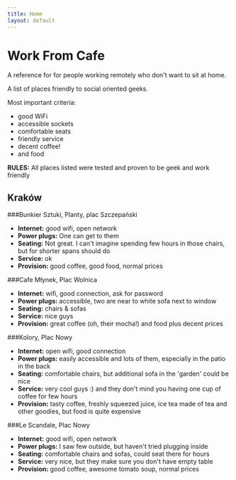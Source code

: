 ```yaml
---
title: Home
layout: default
---
```


Work From Cafe
==============

A reference for for people working remotely who don't want to sit at home.

A list of places friendly to social oriented geeks.

Most important criteria:

* good WiFi
* accessible sockets
* comfortable seats
* friendly service
* decent coffee!
* and food

__RULES:__ All places listed were tested and proven to be geek and work friendly


Kraków
------

###Bunkier Sztuki, Planty, plac Szczepański

* __Internet:__ good wifi, open network
* __Power plugs:__ One can get to them
* __Seating:__ Not great. I can't imagine spending few hours in those chairs, but for shorter spans should do 
* __Service:__ ok
* __Provision:__ good coffee, good food, normal prices

###Cafe Młynek, Plac Wolnica

* __Internet:__ wifi, good connection, ask for password
* __Power plugs:__ accessible, two are near to white sofa next to window
* __Seating:__ chairs & sofas
* __Service:__ nice guys
* __Provision:__ great coffee (oh, their mocha!) and food plus decent prices

###Kolory, Plac Nowy
* __Internet:__ open wifi, good connection
* __Power plugs:__ easily accessible and lots of them, especially in the patio in the back
* __Seating:__ comfortable chairs, but additional sofa in the 'garden' could be nice
* __Service:__ very cool guys :) and they don't mind you having one cup of coffee for few hours
* __Provision:__ tasty coffee, freshly squeezed juice, ice tea made of tea and other goodies, but food is quite expensive

###Le Scandale, Plac Nowy

* __Internet:__ good wifi, open network
* __Power plugs:__ I saw few outside, but haven't tried plugging inside
* __Seating:__ comfortable chairs and sofas, could seat there for hours
* __Service:__ very nice, but they make sure you don't have empty table
* __Provision:__ good coffee, awesome tomato soup, normal prices
